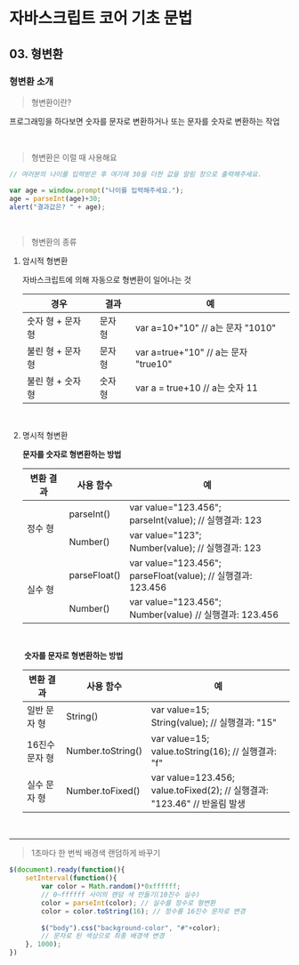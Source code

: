 <h1>자바스크립트 코어 기초 문법</h1>

<h2>03. 형변환</h2>

<h3>형변환 소개</h3>

<blockquote>형변환이란?</blockquote>

<p>프로그래밍을 하다보면 숫자를 문자로 변환하거나 또는 문자를 숫자로 변환하는 작업</p>

<br />

<blockquote>형변환은 이럴 때 사용해요</blockquote>

```javascript
// 여러분의 나이를 입력받은 후 여기에 30을 더한 값을 알림 창으로 출력해주세요.

var age = window.prompt("나이를 입력해주세요.");
age = parseInt(age)+30;
alert("결과값은? " + age);
```

<br />

<blockquote>형변환의 종류</blockquote>

1. 암시적 형변환

   <p>자바스크립트에 의해 자동으로 형변환이 일어나는 것</p>

   <div>
       <table>
          	<thead>
           	<tr>
               	<th>경우</th>
                   <th>결과</th>
                   <th>예</th>
               </tr>
           </thead>
           <tbody>
           	<tr>
               	<td>숫자 형 + 문자 형</td>
                   <td>문자 형</td>
                   <td>var a=10+"10" // a는 문자 "1010"</td>
               </tr>
               <tr>
               	<td>불린 형 + 문자 형</td>
                   <td>문자 형</td>
                   <td>var a=true+"10" // a는 문자 "true10"</td>
               </tr>
               <tr>
               	<td>불린 형 + 숫자 형</td>
                   <td>숫자 형</td>
                   <td>var a = true+10 // a는 숫자 11</td>
               </tr>
           </tbody>
       </table>
   </div><br />

2. 명시적 형변환

   <strong>문자를 숫자로 형변환하는 방법</strong>

   <div>
       <table>
          	<thead>
           	<tr>
               	<th>변환 결과</th>
                   <th>사용 함수</th>
                   <th>예</th>
               </tr>
           </thead>
           <tbody>
           	<tr>
                   <td rowspan="2">정수 형</td>
                   <td>parseInt()</td>
                   <td>var value="123.456"; <br />parseInt(value); // 실행결과: 123</td>
               </tr>
               <tr>
               	<td>Number()</td>
                   <td>var value="123"; <br />Number(value); // 실행결과: 123</td>
               </tr>
               <tr>
               	<td rowspan="2">실수 형</td>
                   <td>parseFloat()</td>
                   <td>var value="123.456"; <br />parseFloat(value); // 실행결과: 123.456</td>
               </tr>
               <tr>
               	<td>Number()</td>
                   <td>var value="123.456"; <br />Number(value) // 실행결과: 123.456</td>
               </tr>
           </tbody>
       </table>
   </div>

   <br />

   <strong> 숫자를 문자로 형변환하는 방법</strong>

   <div>
       <table>
          	<thead>
           	<tr>
               	<th>변환 결과</th>
                   <th>사용 함수</th>
                   <th>예</th>
               </tr>
           </thead>
           <tbody>
           	<tr>
               	<td>일반 문자 형</td>
                   <td>String()</td>
                   <td>var value=15; <br />String(value); // 실행결과: "15"</td>
               </tr>
               <tr>
               	<td>16진수 문자 형</td>
                   <td>Number.toString()</td>
                   <td>var value=15; <br />value.toString(16); // 실행결과: "f"</td>
               </tr>
               <tr>
               	<td>실수 문자 형</td>
                   <td>Number.toFixed()</td>
                   <td>var value=123.456; <br />value.toFixed(2); // 실행결과: "123.46" // 반올림 발생</td>
               </tr>
           </tbody>
       </table>
   </div>

<br /><hr />

<blockquote>1초마다 한 번씩 배경색 랜덤하게 바꾸기</blockquote>

```javascript
$(document).ready(function(){
	setInterval(function(){
		var color = Math.random()*0xffffff; 
        // 0~ffffff 사이의 랜덤 색 만들기(10진수 실수)
        color = parseInt(color); // 실수를 정수로 형변환
        color = color.toString(16); // 정수를 16진수 문자로 변경
        
        $("body").css("background-color", "#"+color); 
        // 문자로 된 색상으로 최종 배경색 변경
	}, 1000);
})
```



